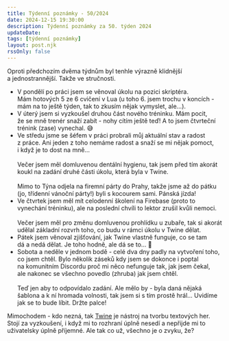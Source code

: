 ```yaml
---
title: Týdenní poznámky - 50/2024
date: 2024-12-15 19:30:00
description: Týdenní poznámky za 50. týden 2024
updateDate:
tags: [týdenní poznámky]
layout: post.njk
rssOnly: false
---
```

Oproti předchozím dvěma týdnům byl tenhle výrazně klidnější a jednostrannější. Takže ve stručnosti.
- V pondělí po práci jsem se věnoval úkolu na pozici skriptéra. Mám hotových 5 ze 6 cvičení v Lua (u toho 6. jsem trochu v koncích - mám na to ještě týden, tak to zkusím nějak vymyslet, ale…).
- V úterý jsem si vyzkoušel druhou část nového tréninku. Mám pocit, že se mně trenér snaží zabít - nohy cítím ještě teď! A to jsem  čtvrteční trénink (zase) vynechal. 😅
- Ve středu jsme se šéfem v práci probrali můj aktuální stav a radost z práce. Ani jeden z toho nemáme radost a snaží se mi nějak pomoct, i když je to dost na mně…<br><br>
Večer jsem měl domluvenou dentální hygienu, tak jsem před tím akorát koukl na zadání druhé části úkolu, která byla v Twine.<br><br>
Mimo to Týna odjela na firemní párty do Prahy, takže jsme až do pátku (jo, třídenní vánoční párty!) byli s kocourem sami. Pánská jízda!
- Ve čtvrtek jsem měl mít celodenní školení na Firebase (proto to vynechání tréninku), ale na poslední chvíli to lektor zrušil kvůli nemoci.<br><br>
Večer jsem měl pro změnu domluvenou prohlídku u zubaře, tak si akorát udělal základní rozvrh toho, co budu v rámci úkolu v Twine dělat.
- Pátek jsem věnoval zjišťování, jak Twine vlastně funguje, co se tam dá a nedá dělat. Je toho hodně, ale dá se to… 🙂
- Sobota a neděle v jednom bodě - celé dva dny padly na vytvoření toho, co jsem chtěl. Bylo několik záseků kdy jsem se dokonce i poptal na komunitním Discordu proč mi něco nefunguje tak, jak jsem čekal, ale nakonec se všechno povedlo (zhruba) jak jsem chtěl.<br><br>
Teď jen aby to odpovídalo zadání. Ale mělo by - byla daná nějaká šablona a k ní hromada volnosti, tak jsem si s tím prostě hrál… Uvidíme jak se to bude líbit. Držte palce!

Mimochodem - kdo nezná, tak [Twine](https://twinery.org/) je nástroj na tvorbu textových her. Stojí za vyzkoušení, i když mi to rozhraní úplně nesedí a nepřijde mi to uživatelsky úplně příjemné. Ale tak co už, všechno je o zvyku, že?